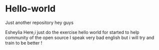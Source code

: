 # Hello-world
Just another repository
hey guys

Esheylia Here,i just do the exercise hello world for started to help community of the open source 
I speak very bad english but i will try and train to be better !
